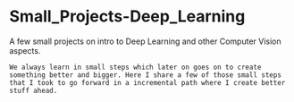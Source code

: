 # Small_Projects-Deep_Learning
 A few small projects on intro to Deep Learning and other Computer Vision aspects.
 
 `We always learn in small steps which later on goes on to create something better and bigger. Here I share a few of those small steps that I took to go forward in a incremental path where I create better stuff ahead.` 
